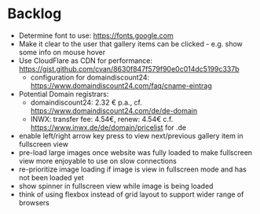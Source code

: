 # Backlog

- Determine font to use: https://fonts.google.com
- Make it clear to the user that gallery items can be clicked - e.g. show some info on mouse hover
- Use CloudFlare as CDN for performance: https://gist.github.com/cvan/8630f847f579f90e0c014dc5199c337b
    - configuration for domaindiscount24: https://www.domaindiscount24.com/faq/cname-eintrag
- Potential Domain registrars:
    - domaindiscount24: 2.32 € p.a., cf. https://www.domaindiscount24.com/de/de-domain
    - INWX: transfer fee: 4.54€, renew: 4.54€ c.f. https://www.inwx.de/de/domain/pricelist for .de
- enable left/right arrow key press to view next/previous gallery item in fullscreen view
- pre-load large images once website was fully loaded to make fullscreen view more enjoyable to use on slow connections
- re-prioritize image loading if image is view in fullscreen mode and has not been loaded yet
- show spinner in fullscreen view while image is being loaded
- think of using flexbox instead of grid layout to support wider range of browsers